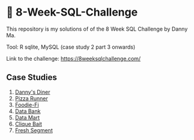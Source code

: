 # 🍕 8-Week-SQL-Challenge
This repository is my solutions of of the 8 Week SQL Challenge by Danny Ma. <br/>

Tool: R sqlite, MySQL (case study 2 part 3 onwards)

Link to the challenge: 
https://8weeksqlchallenge.com/

## Case Studies
1. [Danny's Diner](https://github.com/pinusa/8-Week-SQL-Challenge/tree/main/Case%201%20-%20Danny's%20Diner)
2. [Pizza Runner](https://github.com/pinusa/8-Week-SQL-Challenge/tree/main/Case%202%20-%20Pizza%20Runner)
3. [Foodie-Fi]()
4. [Data Bank]()
5. [Data Mart]()
6. [Clique Bait]()
7. [Fresh Segment]()
